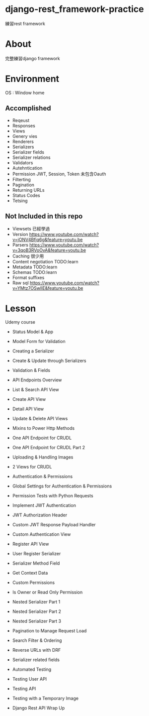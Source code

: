 # django-rest_framework-practice
練習rest framework
# About
完整練習django framework
# Environment
OS : Window home
## Accomplished
* Reqeust
* Responses
* Views
* Genery vies
* Renderers
* Serializers
* Serializer fields
* Serializer relations
* Validators
* Autehntication
* Permission JWT, Session, Token 未包含Oauth
* Filterting
* Pagination
* Returning URLs
* Status Codes
* Tetsing
## Not Included in this repo
* Viewsets 已經學過
* Version https://www.youtube.com/watch?v=jONV4Bfjq6g&feature=youtu.be
* Parsers https://www.youtube.com/watch?v=3qoB3RVoOvA&feature=youtu.be
* Caching 很少用
* Content negotiation TODO:learn
* Metadata TODO:learn
* Schemas  TODO:learn
* Format suffixes
* Raw sql https://www.youtube.com/watch?v=YMtz7OSwIlE&feature=youtu.be
# Lesson
Udemy course
* Status Model & App

* Model Form for Validation

* Creating a Serializer

* Create & Update through Serializers

* Validation & Fields

* API Endpoints Overview

* List & Search API View

* Create API View

* Detail API View

* Update & Delete API Views

* Mixins to Power Http Methods

* One API Endpoint for CRUDL

* One API Endpoint for CRUDL Part 2

* Uploading & Handling Images

* 2 Views for CRUDL

* Authentication & Permissions

* Global Settings for Authentication & Permissions

* Permission Tests with Python Requests

* Implement JWT Authentication

* JWT Authorization Header

* Custom JWT Response Payload Handler

* Custom Authentication View

* Register API View

* User Register Serializer

* Serializer Method Field

* Get Context Data

* Custom Permissions

* Is Owner or Read Only Permission

* Nested Serializer Part 1

* Nested Serializer Part 2

* Nested Serializer Part 3

* Pagination to Manage Request Load

* Search Filter & Ordering

* Reverse URLs with DRF

* Serializer related fields

* Automated Testing

* Testing User API

* Testing API

* Testing with a Temporary Image

* Django Rest API Wrap Up
